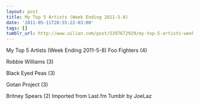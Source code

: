 ```yaml
---
layout: post
title: My Top 5 Artists (Week Ending 2011-5-8)
date: '2011-05-11T20:55:22-03:00'
tags: []
tumblr_url: http://www.uilian.com/post/5397672929/my-top-5-artists-week-ending-2011-5-8
---
```

My Top 5 Artists (Week Ending 2011-5-8)
Foo Fighters (4) 

Robbie Williams (3) 

Black Eyed Peas (3) 

Gotan Project (3) 

Britney Spears (2) 
Imported from Last.fm Tumblr by JoeLaz
